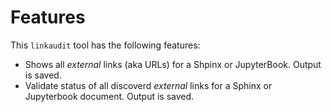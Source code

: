 # Features

This `linkaudit` tool has the following features:
* Shows all *external* links (aka URLs) for a Shpinx or JupyterBook. Output is saved.
* Validate status of all discoverd *external* links for a Sphinx or Jupyterbook document. Output is saved.


